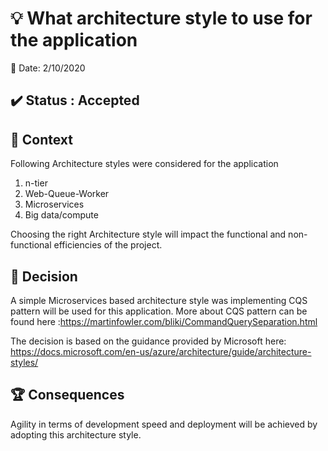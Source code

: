 # :bulb: What architecture style to use for the application

:calendar: Date: 2/10/2020

## :heavy_check_mark: Status : Accepted

## :dart: Context

Following Architecture styles were considered for the application
1. n-tier
1. Web-Queue-Worker
1. Microservices
1. Big data/compute

Choosing the right Architecture style will impact the functional and non-functional efficiencies of the project.

## :traffic_light: Decision

A simple Microservices based architecture style was implementing CQS pattern will be used for this application. More about CQS pattern can be found here :https://martinfowler.com/bliki/CommandQuerySeparation.html

The decision is based on the guidance provided by Microsoft here: https://docs.microsoft.com/en-us/azure/architecture/guide/architecture-styles/
## :trophy: Consequences

Agility in terms of development speed and deployment will be achieved by adopting this architecture style.